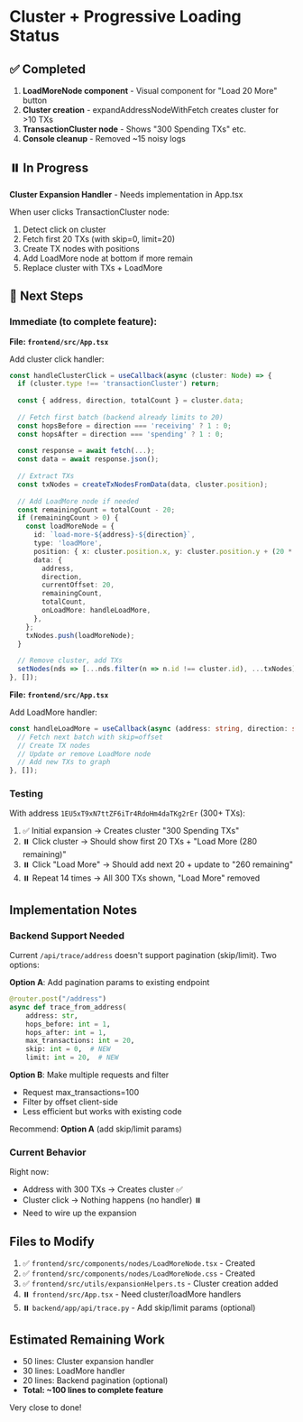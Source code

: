 # Cluster + Progressive Loading Status

## ✅ Completed

1. **LoadMoreNode component** - Visual component for "Load 20 More" button
2. **Cluster creation** - expandAddressNodeWithFetch creates cluster for >10 TXs
3. **TransactionCluster node** - Shows "300 Spending TXs" etc.
4. **Console cleanup** - Removed ~15 noisy logs

## ⏸️ In Progress

**Cluster Expansion Handler** - Needs implementation in App.tsx

When user clicks TransactionCluster node:
1. Detect click on cluster
2. Fetch first 20 TXs (with skip=0, limit=20)
3. Create TX nodes with positions
4. Add LoadMore node at bottom if more remain
5. Replace cluster with TXs + LoadMore

## 🔄 Next Steps

### Immediate (to complete feature):

**File: `frontend/src/App.tsx`**

Add cluster click handler:
```typescript
const handleClusterClick = useCallback(async (cluster: Node) => {
  if (cluster.type !== 'transactionCluster') return;
  
  const { address, direction, totalCount } = cluster.data;
  
  // Fetch first batch (backend already limits to 20)
  const hopsBefore = direction === 'receiving' ? 1 : 0;
  const hopsAfter = direction === 'spending' ? 1 : 0;
  
  const response = await fetch(...);
  const data = await response.json();
  
  // Extract TXs
  const txNodes = createTxNodesFromData(data, cluster.position);
  
  // Add LoadMore node if needed
  const remainingCount = totalCount - 20;
  if (remainingCount > 0) {
    const loadMoreNode = {
      id: `load-more-${address}-${direction}`,
      type: 'loadMore',
      position: { x: cluster.position.x, y: cluster.position.y + (20 * 90) },
      data: {
        address,
        direction,
        currentOffset: 20,
        remainingCount,
        totalCount,
        onLoadMore: handleLoadMore,
      },
    };
    txNodes.push(loadMoreNode);
  }
  
  // Remove cluster, add TXs
  setNodes(nds => [...nds.filter(n => n.id !== cluster.id), ...txNodes]);
}, []);
```

**File: `frontend/src/App.tsx`**

Add LoadMore handler:
```typescript
const handleLoadMore = useCallback(async (address: string, direction: string, offset: number) => {
  // Fetch next batch with skip=offset
  // Create TX nodes
  // Update or remove LoadMore node
  // Add new TXs to graph
}, []);
```

### Testing

With address `1EU5xT9xN7ttZF6iTr4RdoHm4daTKg2rEr` (300+ TXs):

1. ✅ Initial expansion → Creates cluster "300 Spending TXs"
2. ⏸️ Click cluster → Should show first 20 TXs + "Load More (280 remaining)"
3. ⏸️ Click "Load More" → Should add next 20 + update to "260 remaining"
4. ⏸️ Repeat 14 times → All 300 TXs shown, "Load More" removed

## Implementation Notes

### Backend Support Needed

Current `/api/trace/address` doesn't support pagination (skip/limit).
Two options:

**Option A**: Add pagination params to existing endpoint
```python
@router.post("/address")
async def trace_from_address(
    address: str,
    hops_before: int = 1,
    hops_after: int = 1,
    max_transactions: int = 20,
    skip: int = 0,  # NEW
    limit: int = 20,  # NEW
```

**Option B**: Make multiple requests and filter
- Request max_transactions=100
- Filter by offset client-side
- Less efficient but works with existing code

Recommend: **Option A** (add skip/limit params)

### Current Behavior

Right now:
- Address with 300 TXs → Creates cluster ✅
- Cluster click → Nothing happens (no handler) ⏸️
- Need to wire up the expansion

## Files to Modify

1. ✅ `frontend/src/components/nodes/LoadMoreNode.tsx` - Created
2. ✅ `frontend/src/components/nodes/LoadMoreNode.css` - Created
3. ✅ `frontend/src/utils/expansionHelpers.ts` - Cluster creation added
4. ⏸️ `frontend/src/App.tsx` - Need cluster/loadMore handlers
5. ⏸️ `backend/app/api/trace.py` - Add skip/limit params (optional)

## Estimated Remaining Work

- 50 lines: Cluster expansion handler
- 30 lines: LoadMore handler  
- 20 lines: Backend pagination (optional)
- **Total: ~100 lines to complete feature**

Very close to done!

